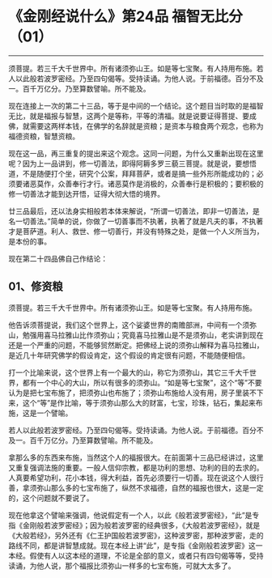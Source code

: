 # 《金刚经说什么》第24品 福智无比分（01）

------

须菩提。若三千大千世界中。所有诸须弥山王。如是等七宝聚。有人持用布施。若人以此般若波罗密经。乃至四句偈等。受持读诵。为他人说。于前福德。百分不及一。百千万亿分。乃至算数譬喻。所不能及。

现在连接上一次的第二十三品，等于是中间的一个结论。这个题目当时取的是福智无比，就是福报与智慧，这两个是等称，平等的清福。就是说要证得菩提、要成佛，就需要这两样本钱，在佛学的名辞就是资粮；是资本与粮食两个观念，也称为福德资粮，智慧资粮。

现在这一品，再三重复的提出来这个观念。这同一问题，为什么又重新出现在这里呢？因为上一品讲到，修一切善法，即得阿耨多罗三藐三菩提。就是说，要想悟道，不是随便打个坐，研究个公案，拜拜菩萨，或者是搞一些外形所能成功的；必须要诸恶莫作，众善奉行才行。诸恶莫作是消极的，众善奉行是积极的；要积极的修一切善法才能到达开悟，证得大彻大悟的境界。

廿三品最后，还以法身实相般若本体来解说，“所谓一切善法，即非一切善法，是名一切善法。”简单的说，你做了一切善事而不执著，执著了就是凡夫的事，不执著才是菩萨道。利人、救世、修一切善行，并没有特殊之处，是做一个人义所当为，是本份的事。

现在第二十四品佛自己作结论：

## 01、修资粮

须菩提。若三千大千世界中。所有诸须弥山王。如是等七宝聚。有人持用布施。

他告诉须菩提说，我们这个世界上，这个娑婆世界的南赡部洲，中间有一个须弥山，勉强用喜马拉雅山比作须弥山；究竟喜马拉雅山是不是须弥山，老实讲到现在还是一个严重的问题，不能够贸然断定。把佛经上说的须弥山解释为喜马拉雅山，是近几十年研究佛学的假设肯定，这个假设的肯定很有问题，不能随便相信。

打一个比喻来说，这个世界上有一个最大的山，称它为须弥山，其它三千大千世界，都有一个中心的大山，所以有很多的须弥山。“如是等七宝聚”，这个“等”不要认为是把七宝布施了，把须弥山也布施了；须弥山布施给人没有用，房子里装不下来，这个“等”是作比喻，等于须弥山那么大的财富，七宝，珍珠，钻石，集起来布施，这是一个譬喻。

若人以此般若波罗密经。乃至四句偈等。受持读诵。为他人说。于前福德。百分不及一。百千万亿分。乃至算数譬喻。所不能及。

拿那么多的东西来布施，当然这个人的福报很大。在前面第十三品已经讲过，这里又重复强调法施的重要。一般人信仰宗教，都是功利的思想、功利的目的去求的。人真要希望功利，花小本钱，得大利益，首先必须要行一切善。现在说这个人很行善，拿须弥山那么多的七宝布施了，纵然不求福德，自然的福报也很大，这是一定的，这个问题就不要说了。

现在他拿这个譬喻来强调，他说假定有一个人，以此《般若波罗密经》，“此”是专指《金刚般若波罗密经》；因为般若波罗密的经典很多，《大般若波罗密经》，就是《大般若经》，另外还有《仁王护国般若波罗密》，这种波罗密，那种波罗密，走的路线不同，都是讲智慧成就。现在本经上讲“此”，是专指《金刚般若波罗密》这一本经。假使有人以这本经的道理，不论是全部的意义，或者只有四句偈等等，受持读诵，为他人说，那个福报比须弥山一样多的七宝布施，可就大太多了。


